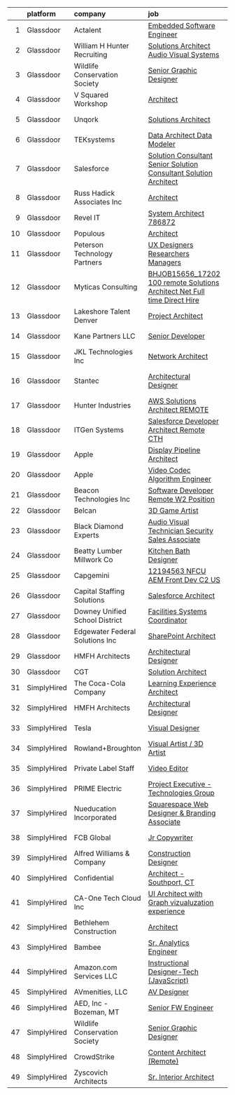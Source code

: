 

|    | platform    | company                          | job                                                                                                                                                                                                                                                                                                                                                                                                                                                                                                                                                                                                                                                                                                                                                                                                                                                                                                                                                                                                                                                                                                                                                                                                                                                                                                                                                                               | update_time   | location              |
|---:|:------------|:---------------------------------|:----------------------------------------------------------------------------------------------------------------------------------------------------------------------------------------------------------------------------------------------------------------------------------------------------------------------------------------------------------------------------------------------------------------------------------------------------------------------------------------------------------------------------------------------------------------------------------------------------------------------------------------------------------------------------------------------------------------------------------------------------------------------------------------------------------------------------------------------------------------------------------------------------------------------------------------------------------------------------------------------------------------------------------------------------------------------------------------------------------------------------------------------------------------------------------------------------------------------------------------------------------------------------------------------------------------------------------------------------------------------------------|:--------------|:----------------------|
|  1 | Glassdoor   | Actalent                         | [Embedded Software Engineer](https://www.glassdoor.com/partner/jobListing.htm?pos=114&ao=1110586&s=58&guid=000001812d7cc0e7a6699d80fe91d140&src=GD_JOB_AD&t=SR&vt=w&ea=1&cs=1_f733f75c&cb=1654325559913&jobListingId=1007917054306&cpc=5EFBB0462F9C6B7A&jrtk=3-0-1g4mnpg8p3c11001-1g4mnpg97kuh6800-e72b3bd02047acd3--6NYlbfkN0ChYVx_I3yfZ_JDY3EFoivtqvi_stwnZ_kRt8Dowt_l_d1ydueao4NE-oUleRJ4yhhCWA00jJH2PJlU4fpiH6mPNULIBHMVr4NQsGADEjdp9FoBBtdsyml8oqBQDa4-QazeUAaGtDpR4Qf_vVY2tBjs4MpWGLb-7ZJco8Dg80ELBrfdFB0TbP5vX1Bluc286YfHq0n_m6P9oXKQnPjc7wWQX6RJgDSXCPkDgiqMHrNJTxUNkn_NKbwE7E8qKifNKJ3r-9dzraxi5in7xzrXRI7GJ9ggjGrRmY9yJ7ZTZZy8nW7146djqjkRIFAIShOGoPPstSGjWnasax5ahBCRDXVTzKHlQgTpaAe3MSV0SIuu82g3wJDKrGQzgKLPU3KMJz3PNsSfTeI-CqqsOo4794QXPMDFqO-bChBob6jCQ5bHS2JTNsj93nmFu4PRwdib5GSwfIjn48LxABsMo0wAIZIL-_MCUPNWQOxzXCASX06gjRJtc0-Pj3QttIVJvp-k5i5wduHobFaJxyOv9z2K9kZXUCHn2pPRpKTbjt0nhdCndCv_eBOJwAmcfr198nwoSFa1CnSGeApRWg8-ycBok4Be9Y-4K7jsUhCBhui5JSY2i7PPiXilpyslly8U5DkkAMOO-LOmQwg2sgqlu2eYLS_PkZ2ca95MKjBNkqAGv-N5ouSWLDlLnBhljophZ3gNNfeTE1-h7hO6sTd_0uRwrfX0rgth05GDT6q-HjPBZNFtLxWTFs_WwJxjcK39oM_PrYm6ALUpUqc7qIji7hPARPu3Hf5evmjRzphtc1w3mhEcC2i4Iux37pf2SlATB6f4yfwabbz0rSli1PngqMxHmVcJ4xRm5k2T6rWrrcKYYCEY_s_hKxie5pbF-058wQe2fqFy4l5IDTBNMnSt_-whxvyYnP2yzhpAq3l908Eow-Pku2y6hLXscVaaKj37V4VDHiwkFh6El0Sm2PpJf8Rd8s7nFSc9lkYSKoyFWulX79heNw%3D%3D) | 24h           | Linthicum Heights, MD |
|  2 | Glassdoor   | William H Hunter Recruiting      | [Solutions Architect   Audio Visual Systems](https://www.glassdoor.com/partner/jobListing.htm?pos=111&ao=1110586&s=58&guid=000001812d7cc0e7a6699d80fe91d140&src=GD_JOB_AD&t=SR&vt=w&ea=1&cs=1_96cef744&cb=1654325559913&jobListingId=1007912731196&cpc=F4EED0218A761C36&jrtk=3-0-1g4mnpg8p3c11001-1g4mnpg97kuh6800-ea5b89c048154073--6NYlbfkN0Cq-1pz220wtkA_pl7bmIGYPT_Z0HHrLhH8abDoTUs3kL8wZslUV-0hZtX4eJsldhEGHwfGgE9GDeAyBH-XkD29VewChDCFvnQ0ak7CbipaV3HSMsSl02lV5xrtsZznFdF3CWtcKo2yQf3fR2fL4at3SFq8uluRCCVQ8VZIlByYD7oFoL6jXhDJqdILjWF2bqzeDCCfkL59bVH2EHnUFkNyYPV0Q890v_Xc56ktk3KQHpB9xJKaSNXtpaU9gOgtTbNsdV1DCfO6A_4TP3T2dj-gyvs7IS7CDOwrZtlozJwaP8D0nAns1b415iNrmlawtIXBb-oY-2kE8TMUizVEsMw32W40r9DepH3Uh2QbT4XYwoFvDWY9fTwThEsJSpsPsyjW2gTqhVrRkZlI3z-vtng3D1aXrt1COBdET4lh16qBjjoyvmUJSt5t-fhqk6_9QPIryquT_ulpIroJnokW0wTjO415aQkVUOMmOXadGejPmJFETll1FcZButZaAE8VpNiGZHUF0slSPA%3D%3D)                                                                                                                                                                                                                                                                                                                                                                                                                                                                                 | 1d            | Orlando, FL           |
|  3 | Glassdoor   | Wildlife Conservation Society    | [Senior Graphic Designer](https://www.glassdoor.com/partner/jobListing.htm?pos=121&ao=1136043&s=58&guid=000001812d7cc0e7a6699d80fe91d140&src=GD_JOB_AD&t=SR&vt=w&cs=1_00473ba7&cb=1654325559914&jobListingId=1007903674113&jrtk=3-0-1g4mnpg8p3c11001-1g4mnpg97kuh6800-5635e568c6b04ef6-)                                                                                                                                                                                                                                                                                                                                                                                                                                                                                                                                                                                                                                                                                                                                                                                                                                                                                                                                                                                                                                                                                          | 4d            | United States         |
|  4 | Glassdoor   | V Squared Workshop               | [Architect](https://www.glassdoor.com/partner/jobListing.htm?pos=101&ao=1110586&s=58&guid=000001812d7cc0e7a6699d80fe91d140&src=GD_JOB_AD&t=SR&vt=w&ea=1&cs=1_c85eb5d1&cb=1654325559911&jobListingId=1007916217432&cpc=BAD6587A35CC7CD4&jrtk=3-0-1g4mnpg8p3c11001-1g4mnpg97kuh6800-443cd37efd4bcc5d--6NYlbfkN0ACTeRvGRFS6hadW-07x_K1RnsIE8OdH4tufuZ5eRAiXvJP4uszTk42MCsG3bkTVqtR8uog0V_RFPRTYWVLLOY_1eWiSjgBwO_estVPeAQzek6uR1wuf5XX4LeQLhr53Xmt6vMfeYaZZ0GKsZVqa-FOantjXQ2LxfCpcRQNHgrODVebwe7s4oWeqWf9uqhSDWmfm2XiviFL5CApYkoeNxH-_ok6CJF9bATupj9BBgRO5ccAZSEHOC9EzVBJQ1cNjW4gKnReLy1fbpLi9_JUYcUVjrsp4c8Ku3D1OD9FyER6fcAjtfL2gA_73yUHevURF6QrdUdTxNB3C8XDTL0PbSzfjuzPgxS16mkD6wLMj7swXml3fQGsD0z8XIOox259V-b8kwjwYcKuBFhWXXL7N5ikBYMfw9gI0KS44JQjrO8G8WQA_0MqmZgwCAzx8Ixo1O3Dqg5Y30ULbiiY_p6B1aVkyI24H-pM6M19uVS0uJ_QGYq3p1bT5ApQjbis9kmbbGjwuD7ZsY9SHw%3D%3D)                                                                                                                                                                                                                                                                                                                                                                                                                                                                                                                  | 24h           | Rockville, MD         |
|  5 | Glassdoor   | Unqork                           | [Solutions Architect](https://www.glassdoor.com/partner/jobListing.htm?pos=120&ao=1136043&s=58&guid=000001812d7cc0e7a6699d80fe91d140&src=GD_JOB_AD&t=SR&vt=w&cs=1_6462a3c8&cb=1654325559914&jobListingId=1007916123689&jrtk=3-0-1g4mnpg8p3c11001-1g4mnpg97kuh6800-21a8701af40f0358-)                                                                                                                                                                                                                                                                                                                                                                                                                                                                                                                                                                                                                                                                                                                                                                                                                                                                                                                                                                                                                                                                                              | 24h           | New York, NY          |
|  6 | Glassdoor   | TEKsystems                       | [Data Architect Data Modeler](https://www.glassdoor.com/partner/jobListing.htm?pos=113&ao=1110586&s=58&guid=000001812d7cc0e7a6699d80fe91d140&src=GD_JOB_AD&t=SR&vt=w&cs=1_de01edf0&cb=1654325559913&jobListingId=1007887201082&cpc=FA84DF7EA1EC2398&jrtk=3-0-1g4mnpg8p3c11001-1g4mnpg97kuh6800-4d433e44e5a63ff1--6NYlbfkN0AuKz8EBO1xHDEL7V2YF9xF3dC_I9B9i-Zw2Jh8clPMK9BxhHDJszxSyW718EipT5NKaByFiiqCbWKoBegVSJ4wgTkg8ytT1OicQjCEyYoNKG3mBdx1f8MAd7PQvXsPUdtOwLd9T_Zxlpl4OPWfchqYFbwaVYHfhl8xcMTs9TI7bsKssSa5ngLsk0kojuLmyB21t7IRmkgO0hc9f1pfEcxMLKGCt8LE8xhJpjQqt3Q1hT5MOKGwjDxwhUD0fhECG0XLuVe3jkxo5CZWTX6Y54rniGcjaqwGt2xPq-c5DWIUlTnbUQCZVMfX92X3KHChtJd3zmZksYyHgk94BcEWhA2G0RmsB0CMpSIWz2oVekxUvTOJqg0ybNL8zGUl9bXS0iUaDNXCkc6UgU-WvmOi3LfVJTJu_LIi4jeyAt29Z48t-L2rnTWIxcIYm81o_pi8Sd869NCp4K55VZHM9bxcM7sxXuP9l0gvEr_UNDLNC0PuOG2plZyvlApwkRXQS9zJ6dMmndaI6PnYp0hEIQ46HLriF8lyA-R3a7rjTZQZMP6gdg50fPOAXZX20yMQRmCOW7UkrLxqKF9j09NioanNBGEn3pr6ZG5P-gukyV0rQqnRY_e_cU-db__2jNc9Nt3vtHfN40KSJVehDe_BgM-EQa1Feau7lL50MX29BcigQOgK5ROl1vO5LSyihS-jOID_GLDX4UqT4S4Ld0kj8gapLAIklizfSE3DI0tSzI5Fgic406rGSOizgECoV-Byr0pzS9om3h5ejIEfkBaJFWy2PBm-daJKNpn8Ca7nqO_D95DvfzgZTpYKdIVIqpPYGIvo22cuOOd1HGKd08Wao8ceElOhOSpRFkJv1jMBeJO6bi-txXfoUuCH2L1C8WPZVlZahJ7gDWc0COfisM1LL-fPbkV-xI2JvtO4FNUjIIh9X57_X8dzByFuw4Pp-Cmu7hhq5EnNC4znFXeMWg%3D%3D)                                     | 11d           | New Haven, CT         |
|  7 | Glassdoor   | Salesforce                       | [Solution Consultant   Senior Solution Consultant   Solution Architect](https://www.glassdoor.com/partner/jobListing.htm?pos=125&ao=1136043&s=58&guid=000001812d7cc0e7a6699d80fe91d140&src=GD_JOB_AD&t=SR&vt=w&cs=1_bc3b0d38&cb=1654325559914&jobListingId=1007910233278&jrtk=3-0-1g4mnpg8p3c11001-1g4mnpg97kuh6800-7bfe487bfbeb43ef-)                                                                                                                                                                                                                                                                                                                                                                                                                                                                                                                                                                                                                                                                                                                                                                                                                                                                                                                                                                                                                                            | 2d            | Remote                |
|  8 | Glassdoor   | Russ Hadick   Associates  Inc    | [Architect](https://www.glassdoor.com/partner/jobListing.htm?pos=109&ao=1110586&s=58&guid=000001812d7cc0e7a6699d80fe91d140&src=GD_JOB_AD&t=SR&vt=w&ea=1&cs=1_4e7fa512&cb=1654325559912&jobListingId=1007913488347&cpc=75B6770C194DCF89&jrtk=3-0-1g4mnpg8p3c11001-1g4mnpg97kuh6800-098137746beba5fa--6NYlbfkN0AnVjGjnSyNF8IBfNb--AMl867kMIwBSscSrglcDFQnJSuK9_CTIp8sed526_nR9zIwRE1bXi9XkKubHiH_6IS1SEOcndTFbJCOwu1xFreUJ-EQMf2EK0_2XULRA0sN3WILQohLG4_4bUWPPE8m_IFIH17qSCGqZa3WmaxMgRz0ZLookX_CC38aQiqxGgC5Gn4PX1aYnSk_JnaPYQnikiLpEg8JMUR-Sm9wA62jHe1AwI-AeoDtxnE_tsgi2QycKQ_gA9fdkan4MBcyycAV8NEBpJBG-KwO-3FdQY2LTPjgkqX_6A7GnqYzIk-_Dy1pmD9IDnwO-RVOb6ReCip4p9ncpottkOleWWCwiGmubfTpnSzYxrU5Vzpmy7EdpuigJ1hGfqMBCLmpzyTw0E7iC4_rJR9p7_Cf7Fduj4nmC_yTPDMLNUz_FChMcc-i3H-nH8Rsv-URH9ZAno6qcpfTCZDsMczH7ocqfyoISqNamrRXhni_8u9466Cveq4BomDNXwY%3D)                                                                                                                                                                                                                                                                                                                                                                                                                                                                                                                                | 1d            | Columbus, OH          |
|  9 | Glassdoor   | Revel IT                         | [System Architect   786872](https://www.glassdoor.com/partner/jobListing.htm?pos=108&ao=1110586&s=58&guid=000001812d7cc0e7a6699d80fe91d140&src=GD_JOB_AD&t=SR&vt=w&ea=1&cs=1_35ed4b29&cb=1654325559912&jobListingId=1007905049798&cpc=AF02A54CD0F60729&jrtk=3-0-1g4mnpg8p3c11001-1g4mnpg97kuh6800-6677cb532cbb739d--6NYlbfkN0CBMkGvlwK6m9pia4-10scwEdV1tdP_EMYk-E5OaTX1bdhbKRI44EdcSf7E6Hc-PCnVfYZzQJ_dozaVZK8RU0lo_JnnkzShdTwMAuNAuyOWBvb23Rlxocj-PsUDPr8Dkq0btZ2laB24RYrmdjUt7iDsL4MIJQJKVxa-I6l8I8p8FqSBRAKRU9Tt12FGVpQ47WsVrOUMoMhE-63-ZWaaBrZp2JaCr2ii0etWt2jYWudbJ6zGDShXtR8t4FdUdGHeyQaDI6vUZjWih8C3eVLFPC6oADn2d3VsZ2XY4QOsc7o3xJO5da-oS0nmaJCBuopDOjS1jX8LT0WMx-YJ5iElUTAeW_oY4v62H6r84at0AXiTta4R3Wztzx8JrCrYs9NiGy0J3PmzQO_63TwDComgs37AIEdI0iZWwomvCjATgKdme91TgfZa0-w9o_byoCv0eV3KeoTYl6Unk96j78HVVu99ChHZQJQUmmhdg_H_BLyLCYasEDcqUAH3kewQ5ojJt84EjS2s-g_5IlePw9OF4Im4)                                                                                                                                                                                                                                                                                                                                                                                                                                                                                              | 3d            | Columbus, OH          |
| 10 | Glassdoor   | Populous                         | [Architect](https://www.glassdoor.com/partner/jobListing.htm?pos=122&ao=1136043&s=58&guid=000001812d7cc0e7a6699d80fe91d140&src=GD_JOB_AD&t=SR&vt=w&cs=1_32e09f8c&cb=1654325559914&jobListingId=1007905834534&jrtk=3-0-1g4mnpg8p3c11001-1g4mnpg97kuh6800-84f8f7b5bc8bb768-)                                                                                                                                                                                                                                                                                                                                                                                                                                                                                                                                                                                                                                                                                                                                                                                                                                                                                                                                                                                                                                                                                                        | 3d            | Denver, CO            |
| 11 | Glassdoor   | Peterson Technology Partners     | [UX Designers  Researchers  Managers](https://www.glassdoor.com/partner/jobListing.htm?pos=110&ao=1110586&s=58&guid=000001812d7cc0e7a6699d80fe91d140&src=GD_JOB_AD&t=SR&vt=w&ea=1&cs=1_8b4b6e7e&cb=1654325559913&jobListingId=1007913922893&cpc=C19BE7EA145E205E&jrtk=3-0-1g4mnpg8p3c11001-1g4mnpg97kuh6800-be9a9497246e6c72--6NYlbfkN0AgtsfPTMZ7iDcp1X4T-0K4CYWuscf9rvuaH0n-fMkMyKnr7WxHRcz12wTe7OJE2CN_IzjgHpuh0civkyGoD918JVTJPVXboxxUb1jKyX1oPgy4NdtEtnPMCDOCuk0DkoHPWbzwU4VWpU2_M4ovPn1Ozruz1zwXR5I_FuEJj90HxLtmwMZPJW-vHepajD3La6_OcZMHoZmZIH6qnjFye2uyd1VInHt5Ni80qQHvd-JPfhF2V6ULC4EDyx2sPdOmEWc7UFR02Q8a4P-TAClxuPG_1fgaArsrqt70gvqFELqmqEEXhz1JxKWx3yaFDg4nz7xnspcrT6J99IVWcfAn4dCEo0Tdr0wgFuEGMVPl-yhWPSr6m4FkuhzB39xMEkldoE7Kx3VjbAuMnDx3l61WGH-od3VOs07iGY3Ok2OgOpOg7ntEi9uWNyZolwWsuEFw50gQJczWhV0j8nXDWrHTolebBnUp_OWR8dVD7lR5spzB9D5WXGXkFwD-CMVYA6ygr-K1heBACRjE9A%3D%3D)                                                                                                                                                                                                                                                                                                                                                                                                                                                                                        | 1d            | Remote                |
| 12 | Glassdoor   | Myticas Consulting               | [BHJOB15656_17202   100  remote Solutions Architect   Net  Full time Direct Hire](https://www.glassdoor.com/partner/jobListing.htm?pos=118&ao=1136043&s=58&guid=000001812d7cc0e7a6699d80fe91d140&src=GD_JOB_AD&t=SR&vt=w&cs=1_33d62c3f&cb=1654325559913&jobListingId=1007915050885&jrtk=3-0-1g4mnpg8p3c11001-1g4mnpg97kuh6800-217485d647099dd6-)                                                                                                                                                                                                                                                                                                                                                                                                                                                                                                                                                                                                                                                                                                                                                                                                                                                                                                                                                                                                                                  | 1d            | Remote                |
| 13 | Glassdoor   | Lakeshore Talent   Denver        | [Project Architect](https://www.glassdoor.com/partner/jobListing.htm?pos=103&ao=1110586&s=58&guid=000001812d7cc0e7a6699d80fe91d140&src=GD_JOB_AD&t=SR&vt=w&ea=1&cs=1_97dbbfd0&cb=1654325559911&jobListingId=1007899159765&cpc=10100C7693495614&jrtk=3-0-1g4mnpg8p3c11001-1g4mnpg97kuh6800-79471eae7934f37a--6NYlbfkN0BK9GXDcakwdiqmeo8o-2GvkYnmPkq7xevAHdeF_847qlv52V46Uj_2m20knjSWYHNo05C62vIcK29WFEcgppWfi-JXOpC5yKNYy3yyYXDgFCDKll17vDtWQ_i_BudF7nC_SNemDLUlkJIZ2q7nvmdBIPLaNEGqRlW6BOprjfeB16yvNnkWQcSubS3oTGrxPK1h8FWI5Wz1-XNSTanGXnNZHwmhZP0RgVsx71koQmjurckmTVKTwhcZYG92NF8CyDPwdeQM8vEN6OnR_Uze48pxXnu6DM2Bhx-X52d-IqLp97fTTwoLmcmzX51HJ0SCSocGWw6KwBy7NZrSJEcB6hYXyy69I9M8d2lKhZggLvqIxuhS0Fnn1KAz3XC-JXlxtKtXtztb0tfnEoDRKmRxVcXY8Lshb6A75Bqzh4w15CDSHLik9WhjOAWn6G0fH4HUjv7EKuqvTyiD6JOGTR-4yb2CjrWaQ2EQKizRzEQtigHm6DzxKSlnFB5WF6WEnRZwyTo%3D)                                                                                                                                                                                                                                                                                                                                                                                                                                                                                                                        | 7d            | Denver, CO            |
| 14 | Glassdoor   | Kane Partners LLC                | [Senior Developer](https://www.glassdoor.com/partner/jobListing.htm?pos=107&ao=1110586&s=58&guid=000001812d7cc0e7a6699d80fe91d140&src=GD_JOB_AD&t=SR&vt=w&ea=1&cs=1_1ed79ba5&cb=1654325559912&jobListingId=1007916941674&cpc=6BBECBC74F3AC36E&jrtk=3-0-1g4mnpg8p3c11001-1g4mnpg97kuh6800-d983ff3799860d9f--6NYlbfkN0Cqv0TaXB1315BlNYUUsQBwFmZaS8YmtZW0EaZAmkSQkIbRnvYMG0HDqe3deKqgSowbQkkKa1KoHnXvNkJRAWiH3iyZtqloIshxZpiFLR-xP9ib8J-BdQRl1a4aKNaWb-Rhr209Ex-AqecSum2BhSoXxfm2TnRgFxwQITr4fAYR1kHgsuJpQa6WfHOLxNl_3p0MYf1RqA6qfQ77GK-iISEbZdNsiddPCnhQ4LAFAY5WJOTAm23KWbwbc_N_2wakD3rtQN-YUWzKTw31GZLHl2ihs4zsNPz7IKzrqKwW08BPXEFy_vRPjhEn7g4YlfiNAaMqyT9GH6XGchg0Y-2cF3gIe4sSIJZ70dzzbcM6dLPq-kJahCrThsFTIgMGB3tpqFPyFmfppJqWGXrvALM1n6I7d8Uzfjt1Sm7Ivn1JADsmY-Bgt-RlIqoCW5JB6JnQOxn92pDKwqcMf96w7N9H2HwxSNmtYlYpkfSIDDlMpBJbcMhZFFAHn-jLd1sWSYs-GIKKSlJrxvyXua9tpSG0caxP)                                                                                                                                                                                                                                                                                                                                                                                                                                                                                                       | 24h           | Philadelphia, PA      |
| 15 | Glassdoor   | JKL Technologies  Inc            | [Network Architect](https://www.glassdoor.com/partner/jobListing.htm?pos=124&ao=1136043&s=58&guid=000001812d7cc0e7a6699d80fe91d140&src=GD_JOB_AD&t=SR&vt=w&ea=1&cs=1_f13efa5e&cb=1654325559914&jobListingId=1007916074946&jrtk=3-0-1g4mnpg8p3c11001-1g4mnpg97kuh6800-bbaaa0c52310c5bc-)                                                                                                                                                                                                                                                                                                                                                                                                                                                                                                                                                                                                                                                                                                                                                                                                                                                                                                                                                                                                                                                                                           | 24h           | Remote                |
| 16 | Glassdoor   | Stantec                          | [Architectural Designer](https://www.glassdoor.com/partner/jobListing.htm?pos=119&ao=1136043&s=58&guid=000001812d7cc0e7a6699d80fe91d140&src=GD_JOB_AD&t=SR&vt=w&cs=1_8148def6&cb=1654325559914&jobListingId=1007916381714&jrtk=3-0-1g4mnpg8p3c11001-1g4mnpg97kuh6800-3a1035319edd464b-)                                                                                                                                                                                                                                                                                                                                                                                                                                                                                                                                                                                                                                                                                                                                                                                                                                                                                                                                                                                                                                                                                           | 24h           | San Francisco, CA     |
| 17 | Glassdoor   | Hunter Industries                | [AWS Solutions Architect   REMOTE](https://www.glassdoor.com/partner/jobListing.htm?pos=130&ao=1136043&s=58&guid=000001812d7cc0e7a6699d80fe91d140&src=GD_JOB_AD&t=SR&vt=w&cs=1_e95c8966&cb=1654325559914&jobListingId=1007899603056&jrtk=3-0-1g4mnpg8p3c11001-1g4mnpg97kuh6800-04cc85d41cbdab8b-)                                                                                                                                                                                                                                                                                                                                                                                                                                                                                                                                                                                                                                                                                                                                                                                                                                                                                                                                                                                                                                                                                 | 7d            | Remote                |
| 18 | Glassdoor   | ITGen Systems                    | [Salesforce Developer Architect  Remote CTH ](https://www.glassdoor.com/partner/jobListing.htm?pos=128&ao=1136043&s=58&guid=000001812d7cc0e7a6699d80fe91d140&src=GD_JOB_AD&t=SR&vt=w&ea=1&cs=1_cb4d0791&cb=1654325559914&jobListingId=1007916103923&jrtk=3-0-1g4mnpg8p3c11001-1g4mnpg97kuh6800-37f0bdfce80827fb-)                                                                                                                                                                                                                                                                                                                                                                                                                                                                                                                                                                                                                                                                                                                                                                                                                                                                                                                                                                                                                                                                 | 24h           | Remote                |
| 19 | Glassdoor   | Apple                            | [Display Pipeline Architect](https://www.glassdoor.com/partner/jobListing.htm?pos=105&ao=1110586&s=58&guid=000001812d7cc0e7a6699d80fe91d140&src=GD_JOB_AD&t=SR&vt=w&cs=1_5e5e8311&cb=1654325559911&jobListingId=1007917018636&cpc=42BEC95245890617&jrtk=3-0-1g4mnpg8p3c11001-1g4mnpg97kuh6800-3899979a7d020e98--6NYlbfkN0BvKrLyj5gPmtZO9T8euul8TCxuuKNOtzRJOomxnwSEodTz2Bc-sPZl8WPllYOnI2gKGmARVlNo3rj04njTZC-2F_OGjPP8LGJkKW6DhTQUryrIUYpEqE_J7m3eEBli0XE8ZviN6z11wXvRQ39v5_M8DTnZE1xg1gqV8NYxYenOe9Se5BVmuS4aeUuCvFB-UN1TZVICBmTwtose9agrIO6y0NzD71ScD5oY0eYzqtpLOMHLIhtUg1Rpk3XvzGwMEU_YgaDXHuUNyBdL5IWWXhF1bhhHbwVpoIDmjo_HXGukhnVbRb7ZyUvA3dJH5HkjZMLJZg7iUniMlMryLTu65SnKd5ZhJ96wGBSiL7I_0Z3yY6qthdlVE9lL1V08K6PHT3LV2eCDITJg2dIs5rn-mNTi-Bx467HCj4U4_inYbyuihatRRA-ob9ljuXR6D3AIju7azHX8ORAccpq62jWlRhUHPeX48PBw9E16tEk90OybhDySRMPzdg9WqEgo3OODLYB8C9uqzE5QhIwRh5kPQ-GPkRydbM-IgC8tgj6e0f6buq2Ouz8mqS5pFxhJZPAewJbsul_0_oXFPsE0ScKKIzMrid-1487xlj0b_jLZhJ4k3CUNx4ZWWbjwFI_g5_VxFUQJ_83CBpw2O1gh2virsZHUJGcazmC5trgknb-_lD1S041JRZq6Ln7LJKlajGJVRBJi5hZuwlzAQGTrhTnzLknmD7mWivSapJUcy6Z8Y_gmclHvNmQ3meTZdxnSONb6XCRlFkxa6IRNiuaCTt52v2ToCg5Sv4WQkix3RnN2wRJibrsAvCJ6Lz6tlzKopPdw9H6odSPVxW8fVWpoVvHiTXJp2hsJIwLVy4xXh11OJH3wXDS53qc4xjmZgl093TrQEC6LPch7HVY7HHeA1bnx42U_2QYB1Rbw4zL0E6lWPCyAZTog3kvaxfz5I-6Kr3IqlX0%3D)                                                    | 24h           | San Diego, CA         |
| 20 | Glassdoor   | Apple                            | [Video Codec Algorithm Engineer](https://www.glassdoor.com/partner/jobListing.htm?pos=106&ao=1110586&s=58&guid=000001812d7cc0e7a6699d80fe91d140&src=GD_JOB_AD&t=SR&vt=w&cs=1_f90174ed&cb=1654325559911&jobListingId=1007917016124&cpc=9C2286EA3771AAF6&jrtk=3-0-1g4mnpg8p3c11001-1g4mnpg97kuh6800-5170bb2fb5f409f3--6NYlbfkN0BvKrLyj5gPmtZO9T8euul8TCxuuKNOtzRJOomxnwSEodTz2Bc-sPZl8WPllYOnI2gKGmARVlNo3iaORTcDEplF8VYh0OEiswwzGY8p3O20KIhi9RSYk94y0Zi9G-ZcTp4e5kFZWW-dT0HXP_jf5Wg_kqd6qRhsTzwzdNkE5TZh6yKjUU8kbDU2kDVTir_p3GXegaQzeuJSKKg_CErfjQmeU-_SkDWcgtwOvEUSlTUq-o4Z3G-hVmmT1g8yPE37L2x_wKs_x_e881kb-1jz3VGDd-NfCogTEOvi8ASGDQhheaM-S5ka3Gj06wPg2ad81KiO0kypXqPkYFBgxJokIqlyo-FlcClambnPYPCyK-QsYWBR--qhqpIIzu7pBJLYbgxY5LYazC-StQv1w906w65hdnn2f9u8oP14NxfAC1tlcOr9OJSQyaFuTSMJWtSqVvk5Bq6Pf0o-mIAidGNnQUn7XtXZVgTHGWrZg1K33_OZfNhq1sFV13S9s72Lxcs28JC586AgVrfxyFMhy821HwdvdDW8y7J9uaRqytbfh3fjoqDFNDUYFxk2abDS9_5XhbRB-Ejh7SHClnbQcAG_W9wcxMpIi_l04CUM3jnJFb7tK39_cM_s844WHrwnQiKRctUE_VI5ya7n8z6tPRTS6h_B9L0PAIPUNWkil-pZym0x2ycFVeWFzHJBRssU89D0Y6_S9Mkkk3L64FuUsLfo1zVxk2SqO8E4fZfAAiJFzYX9sPUOWYGDQ_6IFWfXwkOIaiOlbp58lViufCHL4tmc7XdtKrmIfsOoWROuv3HTgPqjMUphJPii_5UWXvKUo0o7vGMkt2DqTEQhf-7Lq9j825lKLmIFR-gFPVJRHfBrtB0880SBKLVIM2qcduXPbAUDunzriHh7gRGbWQoR7obsijc63kHSk50Ml9KOPNqguGYmq2O_SmP9w9rGfRRT-IQxQUs%3D)                                                | 24h           | San Diego, CA         |
| 21 | Glassdoor   | Beacon Technologies  Inc         | [Software Developer   Remote  W2 Position ](https://www.glassdoor.com/partner/jobListing.htm?pos=112&ao=1110586&s=58&guid=000001812d7cc0e7a6699d80fe91d140&src=GD_JOB_AD&t=SR&vt=w&ea=1&cs=1_08b3fa0f&cb=1654325559913&jobListingId=1007913806990&cpc=D2F1DE17EE1F43B9&jrtk=3-0-1g4mnpg8p3c11001-1g4mnpg97kuh6800-0ba35a6c08516b8c--6NYlbfkN0CYXnVMoKhglk8l43nY_p3knJaiSje3JlRNTIcIZchpDDmij7RkZFl-LaVX-5mo_wr1lhzGN2LafboNighU6VhfKvv4KSAbwWtLuBultPRtIfOHRFD7AEaTLFkuGldYoGPZ2aQv4pe7cv7Gcd9TYqt_tw-mpec0Usr0fWenMix5Mvxi8cEf9fJxJeli3sjflB6jInaUULFN2bvLlU6n0gzm-9b3qy9B3r4_J-LzGABX910wAtL1UqOPhCeS5ZwmP5wzHYcMzsJ1mlIQY29L53YKp13NaeaFu9DBDGXht33WiWrhjRYHhhmtu4bEFeYCqSYLI8-n7w9dktTiUpyonZJR4jSiy089U2UUEDkPIHlCja0wqjEprk5xh8jxRlcXAVSw_sS4W4m8CBUck7oyqJmLMOo3Oz7RxEOVS3etSFxw1Me85cPPp8UhwiUdk05aYS_xY-4ewgT-QYKwW1sXqzpvtpgxnRFeGQ3tCyb0lq-PnBnQH30Vf3nHnB_QsNwTp0c%3D)                                                                                                                                                                                                                                                                                                                                                                                                                                                                                                | 1d            | Remote                |
| 22 | Glassdoor   | Belcan                           | [3D Game Artist](https://www.glassdoor.com/partner/jobListing.htm?pos=115&ao=1110586&s=58&guid=000001812d7cc0e7a6699d80fe91d140&src=GD_JOB_AD&t=SR&vt=w&ea=1&cs=1_21a0dbb0&cb=1654325559913&jobListingId=1007917213226&cpc=F41FEAB56D215062&jrtk=3-0-1g4mnpg8p3c11001-1g4mnpg97kuh6800-a9e92b03005ee125--6NYlbfkN0DXzDzZ1Oulz9LSjzVbF8otUHEujJfFPwzVdyJWZPnyGBC-xHtBtebw1siL0zRHvfMNkuOLLq-jLCCbYKU-sTEGF6LjNOX5OiiZhHv2n2DnCyTRAWlJOH_KK-aptb1uatP51RcqVGbszEgO-Unm6SP35JakMO6kjqfTFnamDT8WK32mz6TXLQaZLdO2maWk3EJon-D8KtTG2w2lqV-9ZcOi4rWvqqGVNnxQ_2Rv_c8ftkTUbnaMVO_LYFYunSRRelTqv-W7uml-1tbQoukf0VioguTEQAu2D3a5CECCkPZYQgfdBEQsSH56hz3B1-cRQr1byu1Xjb6FciYs3qEzOwTBFJ5I9ZB1fsRQb8t1pCyCBptg5v1-PiKTJnPOC4SMrmOROLYf2SGRk9cIAwDYsevAVTbhtPgLBUHWADix3oohAwjGOo7OXswWcRLmgjb5a7X7pjFxlMtB64yKIA-Xw3z5CBoszoXOebB_qtbszBvMa8gIBkn9wAOHKO45MG2umV_uFR78WzqkOX2qmSvgP9T7TxE5b3X6LbfB1akohG3WGJRCN50bo7QuoOMk-CpRiXGtmsAy7LjTpLxRKgXz2edtok7N6CvSfWgIiOk_foDIGNCvotMTzRxPe0wD92Kjdx4An-YJp9A27LW2bLyV2h6XIHo9YJCiuOQNIQDKOxHEwn3TkzPQPfX7bleUbssRtFV2IVH2lVXsh-7jL-Shwgd08S2Poc3iJTle53-IBsWXjX75nOEZT_dqnA_4uXswIDJGWKqo-ALuH3B-29Hs4PA5wfBGar0Ofg7mB83-DXwa_etV4vrLAmkfNR0Tkqfz3Y9TaC-TprTw4A%3D%3D)                                                                                                                                                                             | 24h           | Seattle, WA           |
| 23 | Glassdoor   | Black Diamond Experts            | [Audio Visual Technician Security Sales Associate](https://www.glassdoor.com/partner/jobListing.htm?pos=102&ao=1110586&s=58&guid=000001812d7cc0e7a6699d80fe91d140&src=GD_JOB_AD&t=SR&vt=w&ea=1&cs=1_543e929c&cb=1654325559911&jobListingId=1007892426829&cpc=3FC978A59470AFF6&jrtk=3-0-1g4mnpg8p3c11001-1g4mnpg97kuh6800-e7873f556d5d5263--6NYlbfkN0DrwkNXsDANDGT8Z5N-YfnwVF85T4oFkWSCI7dOuwAZiGza2pUrNfpSHwCHgbJifKU3phgfs9Ld2Hdz99FWpxYlosxSHudRtc61ZHzIHcKddDxSYfhiV01lMnRd9dUmSJPKpKAVL8p1LlKrbGhjI-Km-bt5-SKmlAha73WdYrfthqmqmjCuFZ2Yd78g-kvRQFQSeNCXKues_c98KF2YwYbmtxXSMZbWOaUy8jLEFp4zmRX_Xij6u6bnqcZ2JaCmw5rzrGBUwoC-oXoiBzsFioP074WhOL-0jyDd-IiDgkf8aYvTWByC1NfmuUGl-hf52IktwpeKH0fw_-RsVWgD9m4ryKNvHOggHBaeiQAdFLFB23rVpMo2X82aOehOB2Xm-sg3CtBaJ6gcxWjAYL1ZGuucfKQ5eq5-7i6bVLyuKUWK_18q1OdizpWxbOyq_o2_qUlzDGRzPnMNtPo3UwhoGXIoo1SZz8vhBKIENXm4tK7O2Y9MMzOe3I_nIyw_NUdeYKUQwXM9UlgfwcapUFCbE2ybd1u2w1kS786SzL5AZp4-pxY6538wVR_1)                                                                                                                                                                                                                                                                                                                                                                                                                                       | 9d            | Utah                  |
| 24 | Glassdoor   | Beatty Lumber   Millwork Co      | [Kitchen   Bath Designer](https://www.glassdoor.com/partner/jobListing.htm?pos=104&ao=1110586&s=58&guid=000001812d7cc0e7a6699d80fe91d140&src=GD_JOB_AD&t=SR&vt=w&ea=1&cs=1_149a0e0c&cb=1654325559912&jobListingId=1007905023157&cpc=A156626C531925F6&jrtk=3-0-1g4mnpg8p3c11001-1g4mnpg97kuh6800-3e34c8034e7e9dca--6NYlbfkN0Cvi4f0iNYNUqbBm3oUdO4yXCsuP-GD8HGbPLi3R5zDo8PebjyD7ATVymct4MCMH38l87zKoNgGrBpcIA-775iSBssgSf6Hj-GfdUcxrDIJoIgEgrQDXthwz_v2KQ-hB4-9mtNUK6lj6GM3uMvFg4WTp57T9Lz6mnP30YPZzZFbP-mXgaCjI4smos6ffP6UhPPF1pykMTLXCzQjU129_h8lkzcOrKNi1ScN9auQIoCp2OW7-qBJxl7Gf_t9tTxokVNJel_HfzmIIIbW3XOnvr63sVEOQ-claB_veQbrbNrUVDftE1wAMaTxRxWx6IK2SHxOU0IXIqReCUw2m20KwojNYYwXigW1cJc9xWBdvyjf5Jhe8YCHCtCBVyi00-otwSXC2cl2-5MYJRsPhUGmzHI4-yU_U16DziVbHcAkvud-z4iNwSZMcXtl7KS3nneFok2b361J7BeSQT3pJOtwRJjmuYGAcykKK_FZFgn7j1qyZ2qaWOl93_Uzk4T7eJO14GhG_g6eugncdQ%3D%3D)                                                                                                                                                                                                                                                                                                                                                                                                                                                                                                    | 3d            | Upper Darby, PA       |
| 25 | Glassdoor   | Capgemini                        | [12194563   NFCU AEM Front Dev C2 US](https://www.glassdoor.com/partner/jobListing.htm?pos=126&ao=1136043&s=58&guid=000001812d7cc0e7a6699d80fe91d140&src=GD_JOB_AD&t=SR&vt=w&cs=1_493ac3e5&cb=1654325559914&jobListingId=1007914520762&jrtk=3-0-1g4mnpg8p3c11001-1g4mnpg97kuh6800-65e19d59b8bde178-)                                                                                                                                                                                                                                                                                                                                                                                                                                                                                                                                                                                                                                                                                                                                                                                                                                                                                                                                                                                                                                                                              | 1d            | New York, NY          |
| 26 | Glassdoor   | Capital Staffing Solutions       | [Salesforce Architect](https://www.glassdoor.com/partner/jobListing.htm?pos=116&ao=1110586&s=58&guid=000001812d7cc0e7a6699d80fe91d140&src=GD_JOB_AD&t=SR&vt=w&ea=1&cs=1_906e1e1e&cb=1654325559913&jobListingId=1007914015650&cpc=9908D8D4413DBB8A&jrtk=3-0-1g4mnpg8p3c11001-1g4mnpg97kuh6800-b03aa2039e66f4c7--6NYlbfkN0AHXq2vAVwR3IH7wgnTMdWCa3HguypIXx0DFudX-u0zu6XSU0N9gDGCMsnO9yvyAfOUsd1JWIC3s_WftYV05gN6XG5ziCQ9016_5DTlPxfdwaXXj36brg6tI_5ap5NC6JiUXpFEUV59y4o3o0jXY0sNs_ICGU7L6rlz3n-KUyLMu4TVCX3_yzXi3EwrBhNRTL5Q9_w9ZPZ_pwCdYVBwzAVQ2tH89_5WZvXDERGiOn2l_IVFpMy7FVOyN2HP_o_eohxPBLMgJf7MTFke0rt-QsKJgsEOUpi0nLfoK_HHeNI_sZ8HGViPaRYfRc0TY12X2N-XDdrfgEZDojd6ND5NgXHko4muAdSsUMtNsYOUTWgBiDQ4NTnMZJATPDyhsr7uIDHnxNBoKKyeVDjLGACLjSCW_49rW5Ilf-lsamqr82ZCcN2ncs5L6l1aZqfyqVBLQzyxhKnZN59JK80UX7z5hGQDq09BBUwEoFxQTi36te42-kkWcTjJri7m38dw17adRpATzMkIfr1gzg%3D%3D)                                                                                                                                                                                                                                                                                                                                                                                                                                                                                                       | 1d            | Tampa, FL             |
| 27 | Glassdoor   | Downey Unified School District   | [Facilities Systems Coordinator](https://www.glassdoor.com/partner/jobListing.htm?pos=123&ao=1136043&s=58&guid=000001812d7cc0e7a6699d80fe91d140&src=GD_JOB_AD&t=SR&vt=w&cs=1_900e38f5&cb=1654325559914&jobListingId=1007892835251&jrtk=3-0-1g4mnpg8p3c11001-1g4mnpg97kuh6800-e7bd684fc653d70f-)                                                                                                                                                                                                                                                                                                                                                                                                                                                                                                                                                                                                                                                                                                                                                                                                                                                                                                                                                                                                                                                                                   | 9d            | Downey, CA            |
| 28 | Glassdoor   | Edgewater Federal Solutions  Inc | [SharePoint Architect](https://www.glassdoor.com/partner/jobListing.htm?pos=127&ao=1136043&s=58&guid=000001812d7cc0e7a6699d80fe91d140&src=GD_JOB_AD&t=SR&vt=w&cs=1_9ca800a3&cb=1654325559914&jobListingId=1007899883235&jrtk=3-0-1g4mnpg8p3c11001-1g4mnpg97kuh6800-749d94f27bfcd4f6-)                                                                                                                                                                                                                                                                                                                                                                                                                                                                                                                                                                                                                                                                                                                                                                                                                                                                                                                                                                                                                                                                                             | 6d            | Carlsbad, NM          |
| 29 | Glassdoor   | HMFH Architects                  | [Architectural Designer](https://www.glassdoor.com/partner/jobListing.htm?pos=117&ao=1136043&s=58&guid=000001812d7cc0e7a6699d80fe91d140&src=GD_JOB_AD&t=SR&vt=w&ea=1&cs=1_edceb56c&cb=1654325559913&jobListingId=1007912976472&jrtk=3-0-1g4mnpg8p3c11001-1g4mnpg97kuh6800-7693c07388510696-)                                                                                                                                                                                                                                                                                                                                                                                                                                                                                                                                                                                                                                                                                                                                                                                                                                                                                                                                                                                                                                                                                      | 1d            | Remote                |
| 30 | Glassdoor   | CGT                              | [Solution Architect](https://www.glassdoor.com/partner/jobListing.htm?pos=129&ao=1136043&s=58&guid=000001812d7cc0e7a6699d80fe91d140&src=GD_JOB_AD&t=SR&vt=w&ea=1&cs=1_ded279c2&cb=1654325559914&jobListingId=1007906652265&jrtk=3-0-1g4mnpg8p3c11001-1g4mnpg97kuh6800-8c23de84da8543ca-)                                                                                                                                                                                                                                                                                                                                                                                                                                                                                                                                                                                                                                                                                                                                                                                                                                                                                                                                                                                                                                                                                          | 3d            | Remote                |
| 31 | SimplyHired | The Coca-Cola Company            | [Learning Experience Architect](https://www.simplyhired.com/job/wvj5QIHHhBmbizrwwSUO3oYG2LfbZ-OlQXzDZVLujBKuEJR3pa9yCg?q=visual+architect)                                                                                                                                                                                                                                                                                                                                                                                                                                                                                                                                                                                                                                                                                                                                                                                                                                                                                                                                                                                                                                                                                                                                                                                                                                        | Recently      | Atlanta, GA           |
| 32 | SimplyHired | HMFH Architects                  | [Architectural Designer](https://www.simplyhired.com/job/A_P6T05SXznpoV4nFJyooHV9BwC1LmKgpsv2nUJkKrI6zgs-ytf2eg?q=visual+architect)                                                                                                                                                                                                                                                                                                                                                                                                                                                                                                                                                                                                                                                                                                                                                                                                                                                                                                                                                                                                                                                                                                                                                                                                                                               | 1d            | Remote                |
| 33 | SimplyHired | Tesla                            | [Visual Designer](https://www.simplyhired.com/job/8xa7SsHkWQizRBz7HRMgc0sut82wRjL2HB4GxCDCe5d307YkKcUF3g?q=visual+architect)                                                                                                                                                                                                                                                                                                                                                                                                                                                                                                                                                                                                                                                                                                                                                                                                                                                                                                                                                                                                                                                                                                                                                                                                                                                      | Recently      | Hawthorne, CA         |
| 34 | SimplyHired | Rowland+Broughton                | [Visual Artist / 3D Artist](https://www.simplyhired.com/job/a6jc09FaT-WsTWRX4SZ9r250FnXzzVMgqyOB-q7qjxkVTn6ELeF_Pg?q=visual+architect)                                                                                                                                                                                                                                                                                                                                                                                                                                                                                                                                                                                                                                                                                                                                                                                                                                                                                                                                                                                                                                                                                                                                                                                                                                            | Recently      | Denver, CO            |
| 35 | SimplyHired | Private Label Staff              | [Video Editor](https://www.simplyhired.com/job/n1aIEl5Ja_XCXXVak2Wu2Ieu1nS8wr4ynTroT-gRqUJ8Q6NgnxvKhA?q=visual+architect)                                                                                                                                                                                                                                                                                                                                                                                                                                                                                                                                                                                                                                                                                                                                                                                                                                                                                                                                                                                                                                                                                                                                                                                                                                                         | 2d            | Baltimore, MD         |
| 36 | SimplyHired | PRIME Electric                   | [Project Executive - Technologies Group](https://www.simplyhired.com/job/2itCAH_GV_8YDQ1Xp5WIOMD6N9tQozF6T8L87g8drBuvkQO4mZE2MQ?q=visual+architect)                                                                                                                                                                                                                                                                                                                                                                                                                                                                                                                                                                                                                                                                                                                                                                                                                                                                                                                                                                                                                                                                                                                                                                                                                               | Recently      | Bellevue, WA          |
| 37 | SimplyHired | Nueducation Incorporated         | [Squarespace Web Designer & Branding Associate](https://www.simplyhired.com/job/sqYrhycgmaKUVxbqYHpKbFR9n7eypWwKJS54uHP-py2yN-n5bKr0PQ?q=visual+architect)                                                                                                                                                                                                                                                                                                                                                                                                                                                                                                                                                                                                                                                                                                                                                                                                                                                                                                                                                                                                                                                                                                                                                                                                                        | Recently      | Remote                |
| 38 | SimplyHired | FCB Global                       | [Jr Copywriter](https://www.simplyhired.com/job/DaPC2TDKm-M_lYwO-hNhKdcK7wPUEgaLwBkU6UIjDIfIM2NwsjV6VA?q=visual+architect)                                                                                                                                                                                                                                                                                                                                                                                                                                                                                                                                                                                                                                                                                                                                                                                                                                                                                                                                                                                                                                                                                                                                                                                                                                                        | Recently      | New York, NY          |
| 39 | SimplyHired | Alfred Williams & Company        | [Construction Designer](https://www.simplyhired.com/job/WoRhtDbQOhNubS15VfOx8U9U6PT8vvSWWx3Or_0eUd2VnZ57jBwQww?q=visual+architect)                                                                                                                                                                                                                                                                                                                                                                                                                                                                                                                                                                                                                                                                                                                                                                                                                                                                                                                                                                                                                                                                                                                                                                                                                                                | Recently      | Nashville, TN         |
| 40 | SimplyHired | Confidential                     | [Architect - Southport, CT](https://www.simplyhired.com/job/m0B7RigRhBmod8CBbjhwZoqU00PKEFNQLubnDE3T31vBcN79gRhREQ?q=visual+architect)                                                                                                                                                                                                                                                                                                                                                                                                                                                                                                                                                                                                                                                                                                                                                                                                                                                                                                                                                                                                                                                                                                                                                                                                                                            | Recently      | Southport, CT         |
| 41 | SimplyHired | CA-One Tech Cloud Inc            | [UI Architect with Graph vizualuzation experience](https://www.simplyhired.com/job/2MuK_2oyB6HJFd5Qs52P4rZ-CmwA0FZ5TEQKGStBYOzt6zSl2xW0HA?q=visual+architect)                                                                                                                                                                                                                                                                                                                                                                                                                                                                                                                                                                                                                                                                                                                                                                                                                                                                                                                                                                                                                                                                                                                                                                                                                     | Recently      | Sunnyvale, CA         |
| 42 | SimplyHired | Bethlehem Construction           | [Architect](https://www.simplyhired.com/job/nPOEBLrjU2xnSw2fZ9SZDP7bPQYveogf9iFYbNZXSIp4X0iY9gUG_A?q=visual+architect)                                                                                                                                                                                                                                                                                                                                                                                                                                                                                                                                                                                                                                                                                                                                                                                                                                                                                                                                                                                                                                                                                                                                                                                                                                                            | Recently      | Cashmere, WA          |
| 43 | SimplyHired | Bambee                           | [Sr. Analytics Engineer](https://www.simplyhired.com/job/ZZXhaUcM0LBlNJs4mwREP-vrcd3Aj71umRs6e1mRMMTe34b2atO5RA?q=visual+architect)                                                                                                                                                                                                                                                                                                                                                                                                                                                                                                                                                                                                                                                                                                                                                                                                                                                                                                                                                                                                                                                                                                                                                                                                                                               | Recently      | Los Angeles, CA       |
| 44 | SimplyHired | Amazon.com Services LLC          | [Instructional Designer-Tech (JavaScript)](https://www.simplyhired.com/job/k2swxjLkr9oRYDaAfrc1NrR8mVRfLVKbQOSleWRpmLDWMoSVOnMZjA?q=visual+architect)                                                                                                                                                                                                                                                                                                                                                                                                                                                                                                                                                                                                                                                                                                                                                                                                                                                                                                                                                                                                                                                                                                                                                                                                                             | 6d            | Remote                |
| 45 | SimplyHired | AVmenities, LLC                  | [AV Designer](https://www.simplyhired.com/job/bnrybS56-pqE-H12dIBqV3NFMhNBdh-TiHwtBbI7RUPV6YPeVjzO8w?q=visual+architect)                                                                                                                                                                                                                                                                                                                                                                                                                                                                                                                                                                                                                                                                                                                                                                                                                                                                                                                                                                                                                                                                                                                                                                                                                                                          | Recently      | Marshall, VA          |
| 46 | SimplyHired | AED, Inc - Bozeman, MT           | [Senior FW Engineer](https://www.simplyhired.com/job/zINmUZXgScoXXgS_gyiF3t60esMGL8VWIM8nJ8Kv2CvxPHXAK-fHew?q=visual+architect)                                                                                                                                                                                                                                                                                                                                                                                                                                                                                                                                                                                                                                                                                                                                                                                                                                                                                                                                                                                                                                                                                                                                                                                                                                                   | Recently      | Bozeman, MT           |
| 47 | SimplyHired | Wildlife Conservation Society    | [Senior Graphic Designer](https://www.simplyhired.com/job/WEs5RN7u8eYbjKsxmxbCJmixh6A_IejFdEOAXWjQPjIWbz-voA7JFg?q=visual+architect)                                                                                                                                                                                                                                                                                                                                                                                                                                                                                                                                                                                                                                                                                                                                                                                                                                                                                                                                                                                                                                                                                                                                                                                                                                              | 4d            | Bronx Zoo, NY         |
| 48 | SimplyHired | CrowdStrike                      | [Content Architect (Remote)](https://www.simplyhired.com/job/hhirlgDU5rD5yzDLKCg5uFke1gtMim0JD5MK4Nf2yfvVB7k3ZXpGog?q=visual+architect)                                                                                                                                                                                                                                                                                                                                                                                                                                                                                                                                                                                                                                                                                                                                                                                                                                                                                                                                                                                                                                                                                                                                                                                                                                           | Recently      | Remote                |
| 49 | SimplyHired | Zyscovich Architects             | [Sr. Interior Architect](https://www.simplyhired.com/job/T7oet47aCOFHKQsEghPBtusux2cJdi0zmkul-G67QosaeOLXQtvx5Q?q=visual+architect)                                                                                                                                                                                                                                                                                                                                                                                                                                                                                                                                                                                                                                                                                                                                                                                                                                                                                                                                                                                                                                                                                                                                                                                                                                               | Recently      | Miami, FL             |